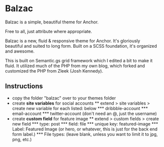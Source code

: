 # Balzac

Balzac is a simple, beautiful theme for Anchor. 

Free to all, just attribute where appropriate.

Balzac is a new, fluid & responsive theme for Anchor. It's gloriously beautiful and suited to long form. Built on a SCSS foundation, it's organized and awesome.

This is built on Semantic.gs grid framework which I edited a bit to make it fluid. It utilized much of the PHP from my own blog, which forked and customized the PHP from Zleek (Josh Kennedy). 

## Instructions
* copy the folder "balzac" over to your themes folder
* create **site variables** for social accounts
** extend > site variables > create new variable for each listed: below
*** dribbble-account
*** email-account
*** twitter-account (don't need an @, just the username)
* create **custom field** for feature image
** extend > custom fields > create new field
*** type: post
*** field: file
*** unique key: featured-image
*** Label: Featured Image (or hero, or whatever, this is just for the back end form label.)
*** File types: (leave blank, unless you want to limit it to jpg, png, etc.)

